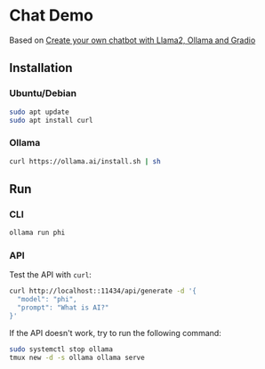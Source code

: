 # Chat Demo

Based on [Create your own chatbot with Llama2, Ollama and Gradio](https://bibek-poudel.medium.com/create-your-own-chatbot-with-llama2-ollama-and-gradio-5c60ecb1aad0)

## Installation

### Ubuntu/Debian

```bash
sudo apt update
sudo apt install curl
```

### Ollama

```bash
curl https://ollama.ai/install.sh | sh
```

## Run

### CLI

```bash
ollama run phi
```

### API

Test the API with `curl`:

```bash
curl http://localhost::11434/api/generate -d '{
  "model": "phi",
  "prompt": "What is AI?"
}'
```

If the API doesn't work, try to run the following command:

```bash
sudo systemctl stop ollama
tmux new -d -s ollama ollama serve
```
